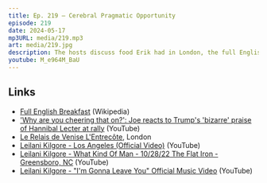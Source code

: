 ```yaml
---
title: Ep. 219 – Cerebral Pragmatic Opportunity
episode: 219
date: 2024-05-17
mp3URL: media/219.mp3
art: media/219.jpg
description: The hosts discuss food Erik had in London, the full English breakfast, Dennis loves to take notes, A Gentleman in Moscow, episodes 6 and 7, Dennis lost his father-in-law and Sopranos viewing companion, the death bed experience, catchy t-shirt slogans, Dennis couldn't stay awake to see the Northern Lights, upcoming Biden-Trump debate, and Erik accidentally met a Nashville rock star, Leilani Kilgore, in London.
youtube: M_e964M_BaU
---
```


## Links

- [Full English Breakfast](https://en.wikipedia.org/wiki/Full_breakfast#United_Kingdom_and_Ireland) (Wikipedia)
- ['Why are you cheering that on?': Joe reacts to Trump's 'bizarre' praise of Hannibal Lecter at rally](https://www.youtube.com/watch?v=LEO9UHwRG4A) (YouTube)
- [Le Relais de Venise L'Entrecôte](https://relaisdevenise.com/locations/london-city.php), London
- [Leilani Kilgore - Los Angeles (Official Video)](https://www.youtube.com/watch?v=v7XcAQVhIx8) (YouTube)
- [Leilani Kilgore - What Kind Of Man - 10/28/22 The Flat Iron - Greensboro, NC](https://www.youtube.com/watch?v=kyginBilz_M) (YouTube)
- [Leilani Kilgore - "I'm Gonna Leave You" Official Music Video](https://www.youtube.com/watch?v=iXmaT7NrYZc) (YouTube)
